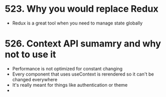 # 523. Why you would replace Redux

-   Redux is a great tool when you need to manage state globally

# 526. Context API sumamry and why not to use it

-   Performance is not optimized for constant changing
-   Every component that uses useContext is rerendered so it can't be changed everywhere
-   It's really meant for things like authentication or theme
-
